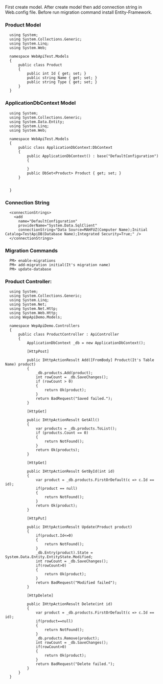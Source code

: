 First create model. After create model then add connection string in Web.config file. Before run migration command install Entity-Framework.

### Product Model

      using System;
      using System.Collections.Generic;
      using System.Linq;
      using System.Web;

      namespace WebApiTest.Models
      {
          public class Product
          {
              public int Id { get; set; }
              public string Name { get; set; }
              public string Type { get; set; }
          }
      }


### ApplicationDbContext Model

      using System;
      using System.Collections.Generic;
      using System.Data.Entity;
      using System.Linq;
      using System.Web;

      namespace WebApiTest.Models
      {
          public class ApplicationDbContext:DbContext
          {
              public ApplicationDbContext() : base("DefaultConfiguration")
              {

              }
              public DbSet<Product> Product { get; set; }
          }


      }


### Connection String

      <connectionStrings>  
        <add
          name="DefaultConfiguration"
          providerName="System.Data.SqlClient"
          connectionString="Data Source=MAHFUZ(Computer Name);Initial Catalog=TestApiDB(Database Name);Integrated Security=True;" />
      </connectionStrings>


### Migration Commands

      PM> enable-migrations
      PM> add-migration initial(It's migration name)
      PM> update-database




### Product Controller:

      using System;
      using System.Collections.Generic;
      using System.Linq;
      using System.Net;
      using System.Net.Http;
      using System.Web.Http;
      using WepApiDemo.Models;

      namespace WepApiDemo.Controllers
      {
          public class ProductController : ApiController
          {
              ApplicationDbContext _db = new ApplicationDbContext();

              [HttpPost]

              public IHttpActionResult Add([FromBody] Product(It's Table Name) product)
              {
                  _db.products.Add(product);
                  int rowCount = _db.SaveChanges();
                  if (rowCount > 0)
                  {
                      return Ok(product);
                  }
                  return BadRequest("Saved failed.");
              }

              [HttpGet]

              public IHttpActionResult GetAll()
              {
                  var products = _db.products.ToList();
                  if (products.Count == 0)
                  {
                      return NotFound();
                  }
                  return Ok(products);
              }

              [HttpGet]

              public IHttpActionResult GetById(int id)
              {
                  var product = _db.products.FirstOrDefault(c => c.Id == id);
                  if(product == null)
                  {
                      return NotFound();
                  }
                  return Ok(product);
              }

              [HttpPut]

              public IHttpActionResult Update(Product product)
              {
                  if(product.Id<=0)
                  {
                      return NotFound();
                  }
                  _db.Entry(product).State = System.Data.Entity.EntityState.Modified;
                  int rowCount = _db.SaveChanges();
                  if(rowCount>0)
                  {
                      return Ok(product);
                  }
                  return BadRequest("Modified failed");
              }

              [HttpDelete]

              public IHttpActionResult Delete(int id)
              {
                  var product = _db.products.FirstOrDefault(c => c.Id == id);
                  if(product==null)
                  {
                      return NotFound();
                  }
                  _db.products.Remove(product);
                  int rowCount = _db.SaveChanges();
                  if(rowCount>0)
                  {
                      return Ok(product);
                  }
                  return BadRequest("Delete failed.");
              }
          }
      }
